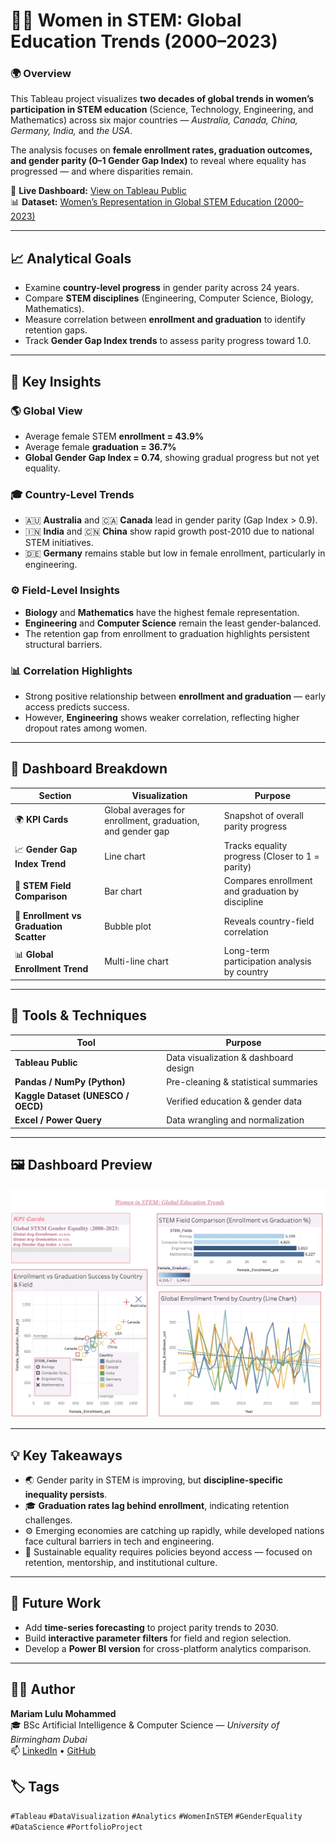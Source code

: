 # 👩‍🔬 Women in STEM: Global Education Trends (2000–2023)

### 🌍 Overview  
This Tableau project visualizes **two decades of global trends in women’s participation in STEM education** (Science, Technology, Engineering, and Mathematics) across six major countries — *Australia, Canada, China, Germany, India,* and *the USA*.  

The analysis focuses on **female enrollment rates, graduation outcomes, and gender parity (0–1 Gender Gap Index)** to reveal where equality has progressed — and where disparities remain.

🔗 **Live Dashboard:** [View on Tableau Public](https://public.tableau.com/views/WomeninSTEMGlobalEducationTrends/Dashboard1)  
📊 **Dataset:** [Women’s Representation in Global STEM Education (2000–2023)](https://www.kaggle.com/datasets/bismasajjad/womens-representation-in-global-stem-education/data)

---

## 📈 Analytical Goals
- Examine **country-level progress** in gender parity across 24 years.  
- Compare **STEM disciplines** (Engineering, Computer Science, Biology, Mathematics).  
- Measure correlation between **enrollment and graduation** to identify retention gaps.  
- Track **Gender Gap Index trends** to assess parity progress toward 1.0.  

---

## 🧠 Key Insights

### 🌎 Global View  
- Average female STEM **enrollment = 43.9%**  
- Average female **graduation = 36.7%**  
- **Global Gender Gap Index = 0.74**, showing gradual progress but not yet equality.  

### 🎓 Country-Level Trends  
- 🇦🇺 **Australia** and 🇨🇦 **Canada** lead in gender parity (Gap Index > 0.9).  
- 🇮🇳 **India** and 🇨🇳 **China** show rapid growth post-2010 due to national STEM initiatives.  
- 🇩🇪 **Germany** remains stable but low in female enrollment, particularly in engineering.  

### ⚙️ Field-Level Insights  
- **Biology** and **Mathematics** have the highest female representation.  
- **Engineering** and **Computer Science** remain the least gender-balanced.  
- The retention gap from enrollment to graduation highlights persistent structural barriers.  

### 📊 Correlation Highlights  
- Strong positive relationship between **enrollment and graduation** — early access predicts success.  
- However, **Engineering** shows weaker correlation, reflecting higher dropout rates among women.  

---

## 🧩 Dashboard Breakdown

| Section | Visualization | Purpose |
|----------|----------------|----------|
| 🌍 **KPI Cards** | Global averages for enrollment, graduation, and gender gap | Snapshot of overall parity progress |
| 📈 **Gender Gap Index Trend** | Line chart | Tracks equality progress (Closer to 1 = parity) |
| 🧮 **STEM Field Comparison** | Bar chart | Compares enrollment and graduation by discipline |
| 🎯 **Enrollment vs Graduation Scatter** | Bubble plot | Reveals country-field correlation |
| 📊 **Global Enrollment Trend** | Multi-line chart | Long-term participation analysis by country |

---

## 🧰 Tools & Techniques

| Tool | Purpose |
|------|----------|
| **Tableau Public** | Data visualization & dashboard design |
| **Pandas / NumPy (Python)** | Pre-cleaning & statistical summaries |
| **Kaggle Dataset (UNESCO / OECD)** | Verified education & gender data |
| **Excel / Power Query** | Data wrangling and normalization |

---

## 🖼 Dashboard Preview  
![Women in STEM Dashboard](Women_in_STEM_Dashboard.png)

---

## 💡 Key Takeaways
- 🌏 Gender parity in STEM is improving, but **discipline-specific inequality persists**.  
- 🎓 **Graduation rates lag behind enrollment**, indicating retention challenges.  
- ⚙️ Emerging economies are catching up rapidly, while developed nations face cultural barriers in tech and engineering.  
- 💬 Sustainable equality requires policies beyond access — focused on retention, mentorship, and institutional culture.

---

## 🚀 Future Work
- Add **time-series forecasting** to project parity trends to 2030.  
- Build **interactive parameter filters** for field and region selection.  
- Develop a **Power BI version** for cross-platform analytics comparison.

---

## 👩‍💻 Author
**Mariam Lulu Mohammed**  
🎓 BSc Artificial Intelligence & Computer Science — *University of Birmingham Dubai*  
📫 [LinkedIn](https://linkedin.com/in/mariamlulumohammed) • [GitHub](https://github.com/mariamlulu)


## 🏷 Tags
`#Tableau` `#DataVisualization` `#Analytics` `#WomenInSTEM` `#GenderEquality` `#DataScience` `#PortfolioProject`
